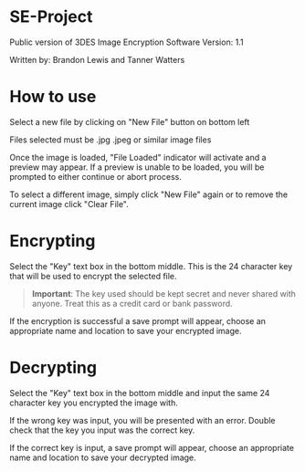 # SE-Project
Public version of 3DES Image Encryption Software
Version: 1.1

Written by: Brandon Lewis and Tanner Watters

# How to use

Select a new file by clicking on "New File" button on bottom left

Files selected must be .jpg .jpeg or similar image files

Once the image is loaded, "File Loaded" indicator will activate and a preview may appear. If a preview is unable to be loaded, you will be prompted to either continue or abort process. 

To select a different image, simply click "New File" again or to remove the current image click "Clear File".

# Encrypting

Select the "Key" text box in the bottom middle. This is the 24 character key that will be used to encrypt the selected file.
> **Important**: The key used should be kept secret and never shared with anyone. Treat this as a credit card or bank password.

If the encryption is successful a save prompt will appear, choose an appropriate name and location to save your encrypted image.

# Decrypting

Select the "Key" text box in the bottom middle and input the same 24 character key you encrypted the image with.

If the wrong key was input, you will be presented with an error. Double check that the key you input was the correct key.

If the correct key is input, a save prompt will appear, choose an appropriate name and location to save your decrypted image.

